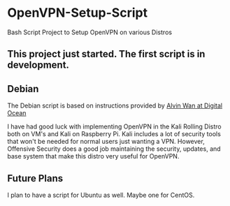 # OpenVPN-Setup-Script
Bash Script Project to Setup OpenVPN on various Distros

## This project just started. The first script is in development.

## Debian
The Debian script is based on instructions provided by [Alvin Wan at Digital Ocean](https://www.digitalocean.com/community/tutorials/how-to-set-up-an-openvpn-server-on-debian-8)

I have had good luck with implementing OpenVPN in the Kali Rolling Distro both on VM's and Kali on Raspberry Pi.
Kali includes a lot of security tools that won't be needed for normal users just wanting a VPN. However, Offensive Security does a good job maintaining the security, updates, and base system that make this distro very useful for OpenVPN. 

## Future Plans
I plan to have a script for Ubuntu as well. Maybe one for CentOS.
